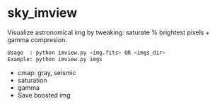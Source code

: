 # sky_imview
Visualize astronomical img by tweaking: saturate % brightest pixels + gamma compresion.
```python
Usage  : python imview.py <img.fits> OR <imgs_dir>
Example: python imview.py imgs
```

- cmap: gray, seismic
- saturation
- gamma
- Save boosted img
